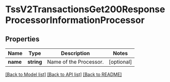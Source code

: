 # TssV2TransactionsGet200ResponseProcessorInformationProcessor

## Properties
Name | Type | Description | Notes
------------ | ------------- | ------------- | -------------
**name** | **string** | Name of the Processor. | [optional] 

[[Back to Model list]](../README.md#documentation-for-models) [[Back to API list]](../README.md#documentation-for-api-endpoints) [[Back to README]](../README.md)


